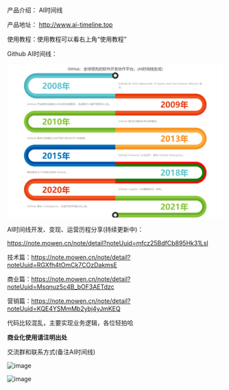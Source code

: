 产品介绍： AI时间线

产品地址： http://www.ai-timeline.top

使用教程：使用教程可以看右上角“使用教程”

Github AI时间线：

![image](github.jpeg)

AI时间线开发、变现、运营历程分享(持续更新中)：

https://note.mowen.cn/note/detail?noteUuid=mfcz25BdfCb895Hk31Lsl

技术篇：https://note.mowen.cn/note/detail?noteUuid=RGXfh4tOmCk7COzDakmsE

商业篇：https://note.mowen.cn/note/detail?noteUuid=Msqnuz5c4B_bOF3AETdzc

营销篇：https://note.mowen.cn/note/detail?noteUuid=KQE4YSMmMb2ybj4yJmKEQ


代码比较混乱，主要实现业务逻辑，各位轻拍哈

**商业化使用请注明出处**

交流群和联系方式(备注AI时间线)

![image](https://github.com/zhugezifang/ai_timeline/assets/28300167/18f81a23-0534-4309-88ed-457c5864806d)

![image](https://github.com/zhugezifang/ai_timeline/assets/28300167/fb2a1d78-76eb-472a-bdb3-d0e0b3366760)




